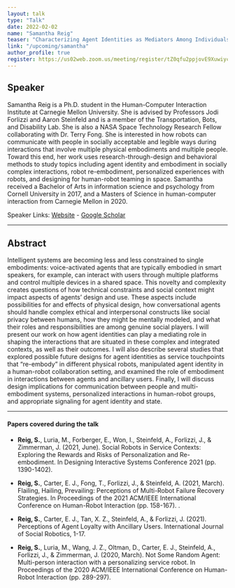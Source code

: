 ```yaml
---
layout: talk
type: "Talk"
date: 2022-02-02
name: "Samantha Reig"
teaser: "Characterizing Agent Identities as Mediators Among Individuals, Embodiments, and Services"
link: "/upcoming/samantha"
author_profile: true
register: https://us02web.zoom.us/meeting/register/tZ0qfu2ppjovE9Xuwiyc4RaQlY0mN08dsI01
---
```


## Speaker

Samantha Reig is a Ph.D. student in the Human-Computer Interaction Institute at Carnegie Mellon University. She is advised by Professors Jodi Forlizzi and Aaron Steinfeld and is a member of the Transportation, Bots, and Disability Lab. She is also a NASA Space Technology Research Fellow collaborating with Dr. Terry Fong. She is interested in how robots can communicate with people in socially acceptable and legible ways during interactions that involve multiple physical embodiments and multiple people. Toward this end, her work uses research-through-design and behavioral methods to study topics including agent identity and embodiment in socially complex interactions, robot re-embodiment, personalized experiences with robots, and designing for human-robot teaming in space. Samantha received a Bachelor of Arts in information science and psychology from Cornell University in 2017, and a Masters of Science in human-computer interaction from Carnegie Mellon in 2020. 

Speaker Links: [Website](https://samreig.com/) - [Google Scholar](https://scholar.google.com/citations?user=bn1UzGAAAAAJ)

---

## Abstract
Intelligent systems are becoming less and less constrained to single embodiments: voice-activated agents that are typically embodied in smart speakers, for example, can interact with users through multiple platforms and control multiple devices in a shared space. This novelty and complexity creates questions of how technical constraints and social context might impact aspects of agents’ design and use. These aspects include possibilities for and effects of physical design, how conversational agents should handle complex ethical and interpersonal constructs like social privacy between humans, how they might be mentally modeled, and what their roles and responsibilities are among genuine social players. I will present our work on how agent identities can play a mediating role in shaping the interactions that are situated in these complex and integrated contexts, as well as their outcomes. I will also describe several studies that explored possible future designs for agent identities as service touchpoints that “re-embody” in different physical robots, manipulated agent identity in a human-robot collaboration setting, and examined the role of embodiment in interactions between agents and ancillary users. Finally, I will discuss design implications for communication between people and multi-embodiment systems, personalized interactions in human-robot groups, and appropriate signaling for agent identity and state.

---

#### Papers covered during the talk
* **Reig, S.**, Luria, M., Forberger, E., Won, I., Steinfeld, A., Forlizzi, J., & Zimmerman, J. (2021, June). Social Robots in Service Contexts: Exploring the Rewards and Risks of Personalization and Re-embodiment. In Designing Interactive Systems Conference 2021 (pp. 1390-1402).


* **Reig, S.**, Carter, E. J., Fong, T., Forlizzi, J., & Steinfeld, A. (2021, March). Flailing, Hailing, Prevailing: Perceptions of Multi-Robot Failure Recovery Strategies. In Proceedings of the 2021 ACM/IEEE International Conference on Human-Robot Interaction (pp. 158-167).
.

* **Reig, S.**, Carter, E. J., Tan, X. Z., Steinfeld, A., & Forlizzi, J. (2021). Perceptions of Agent Loyalty with Ancillary Users. International Journal of Social Robotics, 1-17.


* **Reig, S.**, Luria, M., Wang, J. Z., Oltman, D., Carter, E. J., Steinfeld, A., Forlizzi, J., & Zimmerman, J. (2020, March). Not Some Random Agent: Multi-person interaction with a personalizing service robot. In Proceedings of the 2020 ACM/IEEE International Conference on Human-Robot Interaction (pp. 289-297).

